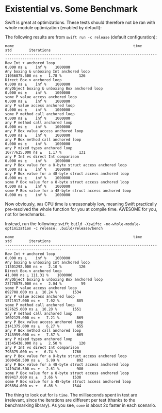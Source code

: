 # Existential vs. Some Benchmark

Swift is great at optimizations. These tests should therefore not be ran with whole module optimization (enabled by default):

The following results are from `swift run -c release` (default configuration):

```
name                                                       time            std        iterations
------------------------------------------------------------------------------------------------
Raw Int + anchored loop                                           0.000 ns ±    inf %    1000000
Any boxing & unboxing Int anchored loop                    11056875.500 ns ±   1.78 %        126
Direct Box.v anchored loop                                        0.000 ns ±    inf %    1000000
AnyObject boxing & unboxing Box anchored loop                     0.000 ns ±    inf %    1000000
some P value access anchored loop                                 0.000 ns ±    inf %    1000000
any P value access anchored loop                                  0.000 ns ±    inf %    1000000
some P method call anchored loop                                  0.000 ns ±    inf %    1000000
any P method call anchored loop                                   0.000 ns ±    inf %    1000000
any P Box value access anchored loop                              0.000 ns ±    inf %    1000000
any P Box method call anchored loop                               0.000 ns ±    inf %    1000000
any P mixed types anchored loop                            10777625.000 ns ±   1.17 %        131
any P Int vs direct Int comparison                                0.000 ns ±    inf %    1000000
any P Box value for a 8-byte struct access anchored loop          0.000 ns ±    inf %    1000000
any P Box value for a 48-byte struct access anchored loop         0.000 ns ±    inf %    1000000
some P Box value for a 8-byte struct access anchored loop         0.000 ns ±    inf %    1000000
some P Box value for a 48-byte struct access anchored loop        0.000 ns ±    inf %    1000000
```

Now obviously, `0ns` CPU time is unreasonably low, meaning Swift practically pre-resolved the whole function for you at compile time. AWESOME for you, not for benchmarks.

Instead, run the following: `swift build -Xswiftc -no-whole-module-optimization -c release; .build/release/bench`

```
name                                                       time            std        iterations
------------------------------------------------------------------------------------------------
Raw Int + anchored loop                                           0.000 ns ±    inf %    1000000
Any boxing & unboxing Int anchored loop                    11301292.000 ns ±   2.10 %        126
Direct Box.v anchored loop                                       41.000 ns ± 111.31 %    1000000
AnyObject boxing & unboxing Box anchored loop              23778875.000 ns ±   2.04 %         59
some P value access anchored loop                            892708.000 ns ±  10.24 %       1534
any P value access anchored loop                            1571917.000 ns ±   7.02 %        885
some P method call anchored loop                             927625.000 ns ±  10.20 %       1551
any P method call anchored loop                             1602125.000 ns ±   7.21 %        869
any P Box value access anchored loop                        2141375.000 ns ±   6.27 %        655
any P Box method call anchored loop                         2143959.000 ns ±   7.87 %        665
any P mixed types anchored loop                            11545438.000 ns ±   2.50 %        120
any P Int vs direct Int comparison                           798375.000 ns ±   6.74 %       1760
any P Box value for a 8-byte struct access anchored loop    1600458.500 ns ±   5.99 %        892
any P Box value for a 48-byte struct access anchored loop   1419416.500 ns ±   2.61 %        980
some P Box value for a 8-byte struct access anchored loop    899417.000 ns ±   3.66 %       1538
some P Box value for a 48-byte struct access anchored loop   895854.000 ns ±   6.86 %       1544
```

The thing to look out for is `time`. The milliseconds spent in test are irrelevant, since the iterations are different per test (thanks to the benchmarking library). As you see, `some` is about 2x faster in each scenario.
